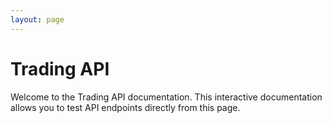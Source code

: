 ```yaml
---
layout: page
---
```


# Trading API

Welcome to the Trading API documentation. This interactive documentation allows you to test API endpoints directly from this page.

<InteractiveTradingAPI />

<script setup>
import InteractiveTradingAPI from '../../.vitepress/theme/components/InteractiveTradingAPI.vue'
</script>
